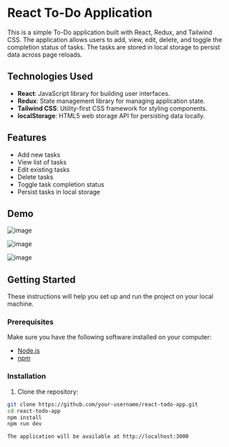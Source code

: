 # React To-Do Application

This is a simple To-Do application built with React, Redux, and Tailwind CSS. The application allows users to add, view, edit, delete, and toggle the completion status of tasks. The tasks are stored in local storage to persist data across page reloads.

## Technologies Used

- **React**: JavaScript library for building user interfaces.
- **Redux**: State management library for managing application state.
- **Tailwind CSS**: Utility-first CSS framework for styling components.
- **localStorage**: HTML5 web storage API for persisting data locally.

## Features

- Add new tasks
- View list of tasks
- Edit existing tasks
- Delete tasks
- Toggle task completion status
- Persist tasks in local storage

## Demo

![image](https://github.com/uTkarsHH001/Internship-Assignment/assets/145157879/5a26d7eb-ecb0-4593-af6d-4cfea5dafa28)

![image](https://github.com/uTkarsHH001/Internship-Assignment/assets/145157879/0057f825-d42e-4bfb-b52f-6b585680e8bc)

![image](https://github.com/uTkarsHH001/Internship-Assignment/assets/145157879/b44a42fa-1810-4e61-8431-bf8554f0e878)




## Getting Started

These instructions will help you set up and run the project on your local machine.

### Prerequisites

Make sure you have the following software installed on your computer:

- [Node.js](https://nodejs.org/)
- [npm](https://www.npmjs.com/)

### Installation

1. Clone the repository:

```bash
git clone https://github.com/your-username/react-todo-app.git
cd react-todo-app
npm install
npm run dev

The application will be available at http://localhost:3000

